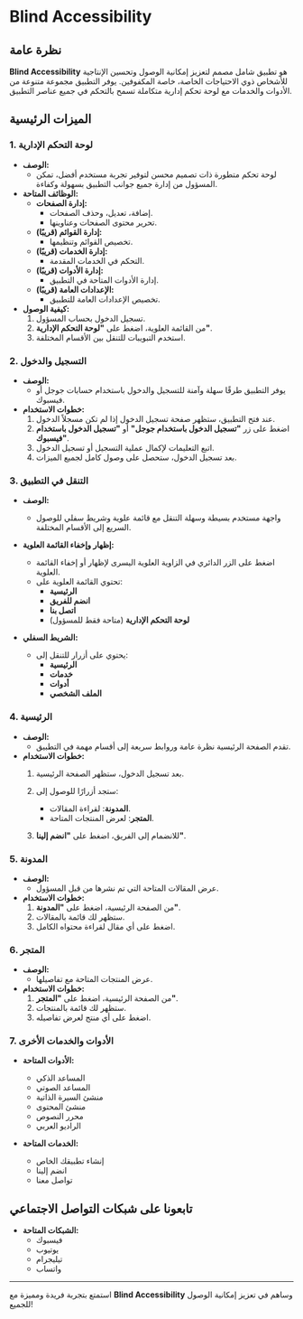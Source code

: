 # Blind Accessibility

## نظرة عامة

**Blind Accessibility** هو تطبيق شامل مصمم لتعزيز إمكانية الوصول وتحسين الإنتاجية للأشخاص ذوي الاحتياجات الخاصة، خاصة المكفوفين. يوفر التطبيق مجموعة متنوعة من الأدوات والخدمات مع لوحة تحكم إدارية متكاملة تسمح بالتحكم في جميع عناصر التطبيق.

## الميزات الرئيسية

### 1. لوحة التحكم الإدارية

- **الوصف:**
  - لوحة تحكم متطورة ذات تصميم محسن لتوفير تجربة مستخدم أفضل، تمكن المسؤول من إدارة جميع جوانب التطبيق بسهولة وكفاءة.
- **الوظائف المتاحة:**
  - **إدارة الصفحات:**
    - إضافة، تعديل، وحذف الصفحات.
    - تحرير محتوى الصفحات وعناوينها.
  - **إدارة القوائم (قريبًا):**
    - تخصيص القوائم وتنظيمها.
  - **إدارة الخدمات (قريبًا):**
    - التحكم في الخدمات المقدمة.
  - **إدارة الأدوات (قريبًا):**
    - إدارة الأدوات المتاحة في التطبيق.
  - **الإعدادات العامة (قريبًا):**
    - تخصيص الإعدادات العامة للتطبيق.
- **كيفية الوصول:**
  1. تسجيل الدخول بحساب المسؤول.
  2. من القائمة العلوية، اضغط على **"لوحة التحكم الإدارية"**.
  3. استخدم التبويبات للتنقل بين الأقسام المختلفة.

### 2. التسجيل والدخول

- **الوصف:**
  - يوفر التطبيق طرقًا سهلة وآمنة للتسجيل والدخول باستخدام حسابات جوجل أو فيسبوك.
- **خطوات الاستخدام:**
  1. عند فتح التطبيق، ستظهر صفحة تسجيل الدخول إذا لم تكن مسجلاً الدخول.
  2. اضغط على زر **"تسجيل الدخول باستخدام جوجل"** أو **"تسجيل الدخول باستخدام فيسبوك"**.
  3. اتبع التعليمات لإكمال عملية التسجيل أو تسجيل الدخول.
  4. بعد تسجيل الدخول، ستحصل على وصول كامل لجميع الميزات.

### 3. التنقل في التطبيق

- **الوصف:**
  - واجهة مستخدم بسيطة وسهلة التنقل مع قائمة علوية وشريط سفلي للوصول السريع إلى الأقسام المختلفة.
- **إظهار وإخفاء القائمة العلوية:**
  - اضغط على الزر الدائري في الزاوية العلوية اليسرى لإظهار أو إخفاء القائمة العلوية.
  - تحتوي القائمة العلوية على:
    - **الرئيسية**
    - **انضم للفريق**
    - **اتصل بنا**
    - **لوحة التحكم الإدارية** (متاحة فقط للمسؤول)

- **الشريط السفلي:**
  - يحتوي على أزرار للتنقل إلى:
    - **الرئيسية**
    - **خدمات**
    - **أدوات**
    - **الملف الشخصي**

### 4. الرئيسية

- **الوصف:**
  - تقدم الصفحة الرئيسية نظرة عامة وروابط سريعة إلى أقسام مهمة في التطبيق.
- **خطوات الاستخدام:**
  1. بعد تسجيل الدخول، ستظهر الصفحة الرئيسية.
  2. ستجد أزرارًا للوصول إلى:

     - **المدونة**: لقراءة المقالات.
     - **المتجر**: لعرض المنتجات المتاحة.

  3. للانضمام إلى الفريق، اضغط على **"انضم إلينا"**.

### 5. المدونة

- **الوصف:**
  - عرض المقالات المتاحة التي تم نشرها من قبل المسؤول.
- **خطوات الاستخدام:**
  1. من الصفحة الرئيسية، اضغط على **"المدونة"**.
  2. ستظهر لك قائمة بالمقالات.
  3. اضغط على أي مقال لقراءة محتواه الكامل.

### 6. المتجر

- **الوصف:**
  - عرض المنتجات المتاحة مع تفاصيلها.
- **خطوات الاستخدام:**
  1. من الصفحة الرئيسية، اضغط على **"المتجر"**.
  2. ستظهر لك قائمة بالمنتجات.
  3. اضغط على أي منتج لعرض تفاصيله.

### 7. الأدوات والخدمات الأخرى

- **الأدوات المتاحة:**
  - المساعد الذكي
  - المساعد الصوتي
  - منشئ السيرة الذاتية
  - منشئ المحتوى
  - محرر النصوص
  - الراديو العربي

- **الخدمات المتاحة:**
  - إنشاء تطبيقك الخاص
  - انضم إلينا
  - تواصل معنا

## تابعونا على شبكات التواصل الاجتماعي

- **الشبكات المتاحة:**
  - فيسبوك
  - يوتيوب
  - تيليجرام
  - واتساب

---

استمتع بتجربة فريدة ومميزة مع **Blind Accessibility** وساهم في تعزيز إمكانية الوصول للجميع!